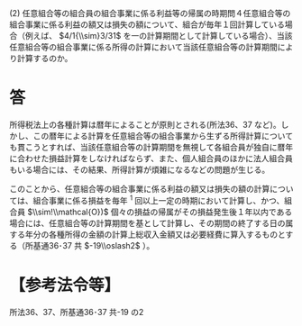 (2) 任意組合等の組合員の組合事業に係る利益等の帰属の時期問４任意組合等の組合事業に係る利益の額又は損失の額について、組合が毎年１回計算している場合（例えば、 $4/1{\\sim}3/31$ を一の計算期間として計算している場合）、当該任意組合等の組合事業に係る所得の計算において当該任意組合等の計算期間により計算するのか。

# 答

所得税法上の各種計算は暦年によることが原則とされる(所法36、37 など)。しかし、この暦年による計算を任意組合等の組合事業から生ずる所得計算についても貫こうとすれば、当該任意組合等の計算期間を無視して各組合員が独自に暦年に合わせた損益計算をしなければならず、また、個人組合員のほかに法人組合員もいる場合には、その結果、所得計算が煩雑になるなどの問題が生じる。

このことから、任意組合等の組合事業に係る利益の額又は損失の額の計算については、組合事業に係る損益を毎年 $^1$ 回以上一定の時期において計算し、かつ、組合員 $\\sim!\\mathcal{O})$ 個々の損益の帰属がその損益発生後１年以内である場合には、任意組合等の計算期間を基として計算し、その期間の終了する日の属する年分の各種所得の金額の計算上総収入金額又は必要経費に算入するものとする（所基通36･37 共 $-19\\oslash2$ ）。

# 【参考法令等】

所法36、37、所基通36･37 共-19 の2